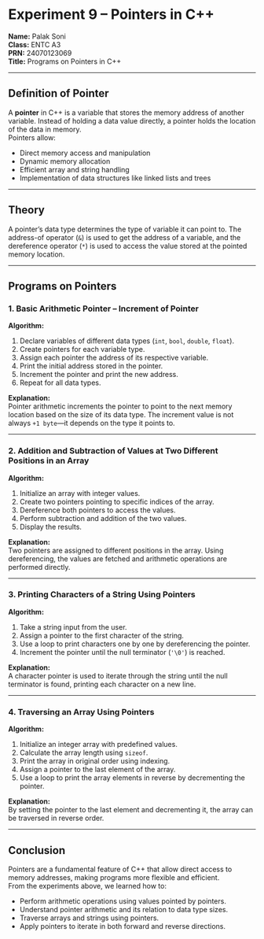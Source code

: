 # Experiment 9 – Pointers in C++

**Name:** Palak Soni  
**Class:** ENTC A3  
**PRN:** 24070123069  
**Title:** Programs on Pointers in C++

---

## Definition of Pointer
A **pointer** in C++ is a variable that stores the memory address of another variable. Instead of holding a data value directly, a pointer holds the location of the data in memory.  
Pointers allow:
- Direct memory access and manipulation
- Dynamic memory allocation
- Efficient array and string handling
- Implementation of data structures like linked lists and trees

---

## Theory
A pointer’s data type determines the type of variable it can point to. The address-of operator (`&`) is used to get the address of a variable, and the dereference operator (`*`) is used to access the value stored at the pointed memory location.

---

## Programs on Pointers

### 1. Basic Arithmetic Pointer – Increment of Pointer
**Algorithm:**
1. Declare variables of different data types (`int`, `bool`, `double`, `float`).
2. Create pointers for each variable type.
3. Assign each pointer the address of its respective variable.
4. Print the initial address stored in the pointer.
5. Increment the pointer and print the new address.
6. Repeat for all data types.


**Explanation:**  
Pointer arithmetic increments the pointer to point to the next memory location based on the size of its data type. The increment value is not always `+1 byte`—it depends on the type it points to.

---


### 2. Addition and Subtraction of Values at Two Different Positions in an Array
**Algorithm:**
1. Initialize an array with integer values.
2. Create two pointers pointing to specific indices of the array.
3. Dereference both pointers to access the values.
4. Perform subtraction and addition of the two values.
5. Display the results.

**Explanation:**  
Two pointers are assigned to different positions in the array. Using dereferencing, the values are fetched and arithmetic operations are performed directly.

---

### 3. Printing Characters of a String Using Pointers
**Algorithm:**
1. Take a string input from the user.
2. Assign a pointer to the first character of the string.
3. Use a loop to print characters one by one by dereferencing the pointer.
4. Increment the pointer until the null terminator (`'\0'`) is reached.


**Explanation:**  
A character pointer is used to iterate through the string until the null terminator is found, printing each character on a new line.

---

### 4. Traversing an Array Using Pointers
**Algorithm:**
1. Initialize an integer array with predefined values.
2. Calculate the array length using `sizeof`.
3. Print the array in original order using indexing.
4. Assign a pointer to the last element of the array.
5. Use a loop to print the array elements in reverse by decrementing the pointer.


**Explanation:**  
By setting the pointer to the last element and decrementing it, the array can be traversed in reverse order.

---

## Conclusion
Pointers are a fundamental feature of C++ that allow direct access to memory addresses, making programs more flexible and efficient.  
From the experiments above, we learned how to:
- Perform arithmetic operations using values pointed by pointers.
- Understand pointer arithmetic and its relation to data type sizes.
- Traverse arrays and strings using pointers.
- Apply pointers to iterate in both forward and reverse directions.



